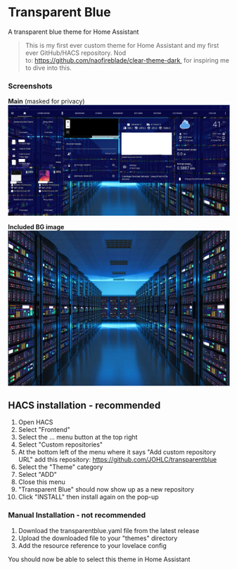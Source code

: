 # Transparent Blue
A transparent blue theme for Home Assistant 
> This is my first ever custom theme for Home Assistant and my first ever GitHub/HACS repository. 
Nod to: https://github.com/naofireblade/clear-theme-dark 
for inspiring me to dive into this.

### Screenshots
**Main** (masked for privacy)
![1](https://github.com/JOHLC/transparentblue/blob/main/images/screenshots/screenshot1.jpg?raw=true)

**Included BG image**
![2](https://github.com/JOHLC/transparentblue/blob/main/images/transparentblue-1.jpg?raw=true)

## HACS installation - recommended 
1. Open HACS
2. Select "Frontend"
3. Select the ... menu button at the top right
4. Select "Custom repositories"
5. At the bottom left of the menu where it says "Add custom repository URL" add this repository: https://github.com/JOHLC/transparentblue
6. Select the "Theme" category
7. Select "ADD"
8. Close this menu
9. "Transparent Blue" should now show up as a new repository
10. Click "INSTALL" then install again on the pop-up

### Manual Installation - not recommended 
1. Download the transparentblue.yaml file from the latest release
2. Upload the downloaded file to your "themes" directory
3. Add the resource reference to your lovelace config

You should now be able to select this theme in Home Assistant
